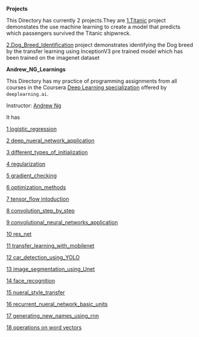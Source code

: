 **Projects**

This Directory has currently 2 projects.They are 
[1.Titanic](https://github.com/ajithsandilya/deep_learning/tree/master/Projects/titanic) project demonstates the use machine learning to create a model that predicts which passengers survived the Titanic shipwreck.

[2.Dog_Breed_Identification](https://github.com/ajithsandilya/deep_learning/tree/master/Projects/dog_breed_classification) project demonstrates identifying the Dog breed by  the transfer learning using InceptionV3 pre trained model which has been trained on the imagenet dataset 



**Andrew_NG_Learnings**

This Directory has my practice of programming assignments from all courses in the Coursera [Deep Learning specialization](https://www.coursera.org/specializations/deep-learning) offered by `deeplearning.ai`.

Instructor: [Andrew Ng](http://www.andrewng.org/)

It has 

[1 logistic_regression](https://github.com/ajithsandilya/deep_learning/tree/master/Andrew_NG_Learnings/1%20logistic_regression)

[2 deep_nueral_network_application](https://github.com/ajithsandilya/deep_learning/tree/master/Andrew_NG_Learnings/2%20deep_nueral_network_application)

[3 different_types_of_initialization](https://github.com/ajithsandilya/deep_learning/tree/master/Andrew_NG_Learnings/3%20different_types_of_initialization)

[4 regularization](https://github.com/ajithsandilya/deep_learning/tree/master/Andrew_NG_Learnings/4%20regularization)

[5 gradient_checking](https://github.com/ajithsandilya/deep_learning/tree/master/Andrew_NG_Learnings/5%20gradient_checking)

[6 optimization_methods](https://github.com/ajithsandilya/deep_learning/tree/master/Andrew_NG_Learnings/6%20optimization_methods)

[7 tensor_flow intoduction](https://github.com/ajithsandilya/deep_learning/tree/master/Andrew_NG_Learnings/7%20tensor_flow)

[8 convolution_step_by_step](https://github.com/ajithsandilya/deep_learning/tree/master/Andrew_NG_Learnings/8%20convolution_step_by_step)

[9  convolutional_neural_networks_application](https://github.com/ajithsandilya/deep_learning/tree/master/Andrew_NG_Learnings/9%20%20convolutional_neural_networks_application)

[10 res_net](https://github.com/ajithsandilya/deep_learning/tree/master/Andrew_NG_Learnings/10%20res_net)

[11 transfer_learning_with_mobilenet](https://github.com/ajithsandilya/deep_learning/tree/master/Andrew_NG_Learnings/11%20transfer_learning_with_mobilenet)

[12 car_detection_using_YOLO](https://github.com/ajithsandilya/deep_learning/tree/master/Andrew_NG_Learnings/12%20car_detection_using_YOLO)

[13 image_segmentation_using_Unet](https://github.com/ajithsandilya/deep_learning/tree/master/Andrew_NG_Learnings/13%20image_segmentation_using_Unet)

[14 face_recognition](https://github.com/ajithsandilya/deep_learning/tree/master/Andrew_NG_Learnings/14%20face_recognition)

[15 nueral_style_transfer](https://github.com/ajithsandilya/deep_learning/tree/master/Andrew_NG_Learnings/15%20nueral_style_transfer)

[16 recurrent_nueral_network_basic_units](https://github.com/ajithsandilya/deep_learning/tree/master/Andrew_NG_Learnings/16%20recurrent_nueral_network_basic_units)

[17 generating_new_names_using_rnn](https://github.com/ajithsandilya/deep_learning/tree/master/Andrew_NG_Learnings/17%20generating_new_names_using_rnn)

[18 operations on word vectors](https://github.com/ajithsandilya/deep_learning/tree/master/Andrew_NG_Learnings/19%20operations%20on%20word%20vectors)
